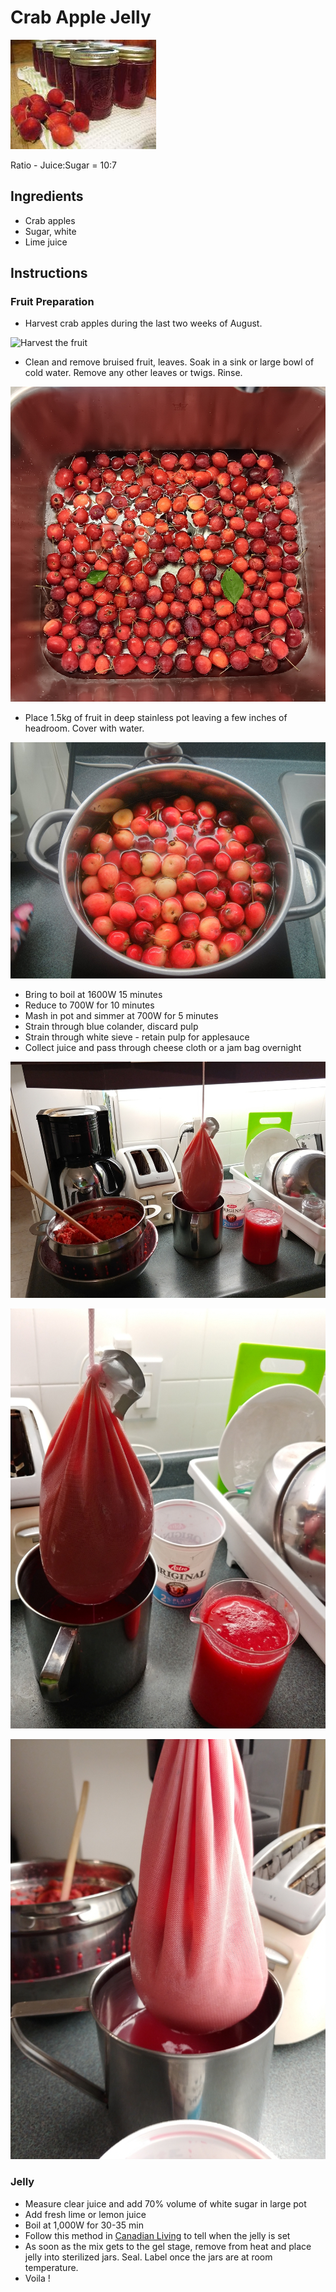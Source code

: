 # Crab Apple Jelly

![Crab Apple Jelly](img/CrabAppleJelly.jpg)

Ratio - Juice:Sugar = 10:7

## Ingredients

- Crab apples
- Sugar, white
- Lime juice

## Instructions

### Fruit Preparation

- Harvest crab apples during the last two weeks of August.

![Harvest the fruit](img/crabapplejelly-10)

- Clean and remove bruised fruit, leaves. Soak in a sink or large bowl of cold water. Remove any other leaves or twigs. Rinse.

![Rince and clean fruit](img/crabapplejelly-20.jpg)

- Place 1.5kg of fruit in deep stainless pot leaving a few inches of headroom. Cover with water.

![Boil crab apples](img/crabapplejelly-30.jpg)

- Bring to boil at 1600W 15 minutes
- Reduce to 700W for 10 minutes
- Mash in pot and simmer at 700W for 5 minutes
- Strain through blue colander, discard pulp
- Strain through white sieve - retain pulp for applesauce 
- Collect juice and pass through cheese cloth or a jam bag overnight

![Strain to remove coarse pulp](img/crabapplejelly-40.jpg)

![Strain to remove medium pulp](img/crabapplejelly-50.jpg)

![Strain to remove fine pulp](img/crabapplejelly-60.jpg)

### Jelly

- Measure clear juice and add 70% volume of white sugar in large pot
- Add fresh lime or lemon juice
- Boil at 1,000W for 30-35 min
- Follow this method in [Canadian Living](https://www.canadianliving.com/food/food-tips/article/how-to-tell-if-your-jam-or-jelly-is-set) to tell when the jelly is set
- As soon as the mix gets to the gel stage, remove from heat and place jelly into sterilized jars. Seal. Label once the jars are at room temperature.
- Voila !

<!-- 
## Notes

**20230915**: 2,000ml filtered juice + 1,400ml sugar + 1 lime
8-250ml jars

**20201120**: 1,800ml filtered juice from 20190916 + 1,250ml sugar
1-500ml jar + 4-250ml jars

**20201111**: 2,000ml filtered juice from 20190916 + 1,400ml sugar 
1-1,000ml jar + 2-500ml jars + 1-250ml jar

**20200822**: 2,000ml filtered juice from 20190916 + 1,400ml sugar

**20181125:** 1,800ml filtered juice (700ml crab + 1,100 apple) + 1,250ml sugar
1,800W 11mn to boil, then 1,000W 35mn
2-500ml jars, 4-250ml jars
Beautiful colour....!!!!

**20160929:** 2,000ml filtered juice + 1,400ml or 5.66c sugar
1,800W 15mn to boil, then 1,200 W 25mn
1-500ml jars, 6-250ml jar + 1-4oz plastic sample

**20160909:** 2,200ml filtered juice + 1,575ml or 6.25c sugar
1-500ml jars, 6-250ml jar + 3-4oz plastic samples

**20160817:** Second shot - cover with more water this time. Add another batch on 20160821.
Yields: 1,875ml clear liquid
Add 5.25 cups sugar
\+ 400ml jelly to recook
1600W 15mn to bring to boil, then to 1,000W 15mn
Can before it actually set due to Bethel tour
4-500ml jars, 1-250ml jar + 5-4oz plastic samples

**20160814:** First try in Canada Branch
Yields: 2.75 cups / 675ml clear liquid
Added 2 cups of sugar
Boiled a bit too long - need to watch closely after 30 min.
-->
